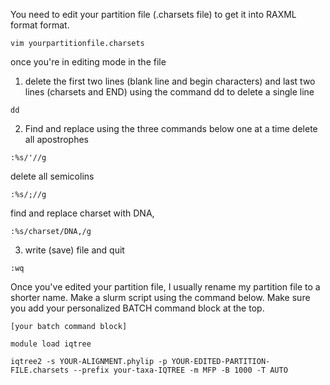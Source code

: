 
You need to edit your partition file (.charsets file) to get it into RAXML format format. 

```
vim yourpartitionfile.charsets
```

once you're in editing mode in the file
1. delete the first two lines (blank line and begin characters) and last two lines (charsets and END) using the command dd to delete a single line 

```
dd
```

2. Find and replace using the three commands below one at a time
delete all apostrophes
```
:%s/'//g
```
delete all semicolins
```
:%s/;//g
```
find and replace charset with DNA,
```
:%s/charset/DNA,/g
```

3. write (save) file and quit
```
:wq
```


Once you've edited your partition file, I usually rename my partition file to a shorter name. Make a slurm script using the command below. Make sure you add your personalized BATCH command block at the top. 
```
[your batch command block]

module load iqtree

iqtree2 -s YOUR-ALIGNMENT.phylip -p YOUR-EDITED-PARTITION-FILE.charsets --prefix your-taxa-IQTREE -m MFP -B 1000 -T AUTO
```
